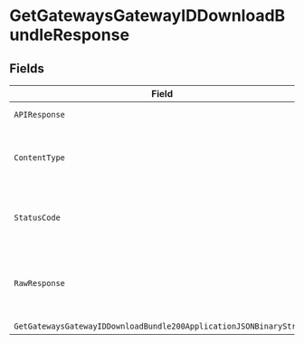 # GetGatewaysGatewayIDDownloadBundleResponse


## Fields

| Field                                                              | Type                                                               | Required                                                           | Description                                                        |
| ------------------------------------------------------------------ | ------------------------------------------------------------------ | ------------------------------------------------------------------ | ------------------------------------------------------------------ |
| `APIResponse`                                                      | [*shared.APIResponse](../../models/shared/apiresponse.md)          | :heavy_minus_sign:                                                 | unknown error                                                      |
| `ContentType`                                                      | *string*                                                           | :heavy_check_mark:                                                 | HTTP response content type for this operation                      |
| `StatusCode`                                                       | *int*                                                              | :heavy_check_mark:                                                 | HTTP response status code for this operation                       |
| `RawResponse`                                                      | [*http.Response](https://pkg.go.dev/net/http#Response)             | :heavy_minus_sign:                                                 | Raw HTTP response; suitable for custom response parsing            |
| `GetGatewaysGatewayIDDownloadBundle200ApplicationJSONBinaryString` | *io.ReadCloser*                                                    | :heavy_minus_sign:                                                 | OK                                                                 |